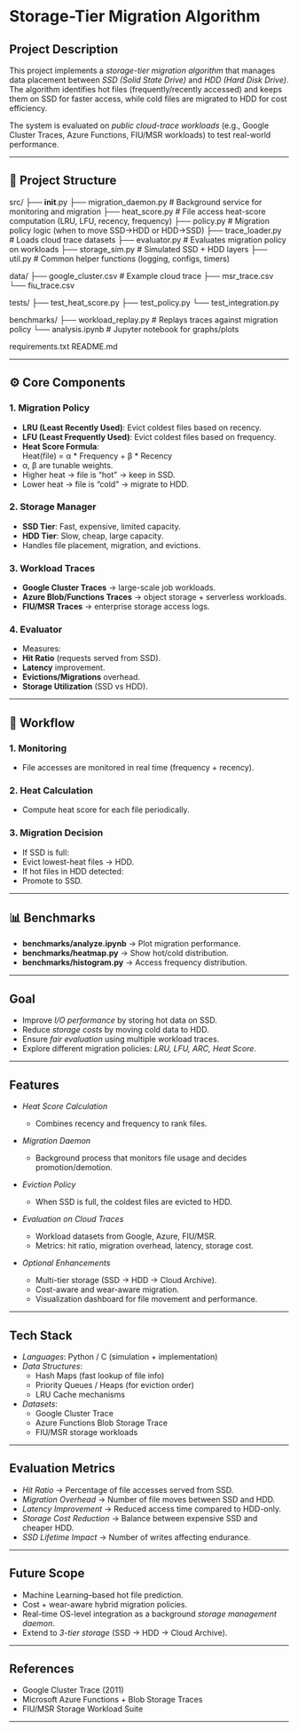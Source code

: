 # Storage-Tier Migration Algorithm

##  Project Description
This project implements a *storage-tier migration algorithm* that manages data placement between *SSD (Solid State Drive)* and *HDD (Hard Disk Drive)*.  
The algorithm identifies hot files (frequently/recently accessed) and keeps them on SSD for faster access, while cold files are migrated to HDD for cost efficiency.  

The system is evaluated on *public cloud-trace workloads* (e.g., Google Cluster Traces, Azure Functions, FIU/MSR workloads) to test real-world performance.

---

## 📂 Project Structure

src/
├── __init__.py
├── migration_daemon.py    # Background service for monitoring and migration
├── heat_score.py          # File access heat-score computation (LRU, LFU, recency, frequency)
├── policy.py              # Migration policy logic (when to move SSD→HDD or HDD→SSD)
├── trace_loader.py        # Loads cloud trace datasets
├── evaluator.py           # Evaluates migration policy on workloads
├── storage_sim.py         # Simulated SSD + HDD layers
├── util.py                # Common helper functions (logging, configs, timers)

data/
├── google_cluster.csv     # Example cloud trace
├── msr_trace.csv
└── fiu_trace.csv

tests/
├── test_heat_score.py
├── test_policy.py
└── test_integration.py

benchmarks/
├── workload_replay.py     # Replays traces against migration policy
└── analysis.ipynb         # Jupyter notebook for graphs/plots

requirements.txt
README.md


---

## ⚙ Core Components

### 1. Migration Policy
- **LRU (Least Recently Used)**: Evict coldest files based on recency.  
- **LFU (Least Frequently Used)**: Evict coldest files based on frequency.  
- **Heat Score Formula**:  
Heat(file) = α * Frequency + β * Recency
- α, β are tunable weights.  
- Higher heat → file is “hot” → keep in SSD.  
- Lower heat → file is “cold” → migrate to HDD.  

### 2. Storage Manager
- **SSD Tier**: Fast, expensive, limited capacity.  
- **HDD Tier**: Slow, cheap, large capacity.  
- Handles file placement, migration, and evictions.  

### 3. Workload Traces
- **Google Cluster Traces** → large-scale job workloads.  
- **Azure Blob/Functions Traces** → object storage + serverless workloads.  
- **FIU/MSR Traces** → enterprise storage access logs.  

### 4. Evaluator
- Measures:  
- **Hit Ratio** (requests served from SSD).  
- **Latency** improvement.  
- **Evictions/Migrations** overhead.  
- **Storage Utilization** (SSD vs HDD).  

---

## 🔄 Workflow

### 1. Monitoring
- File accesses are monitored in real time (frequency + recency).  

### 2. Heat Calculation
- Compute heat score for each file periodically.  

### 3. Migration Decision
- If SSD is full:  
- Evict lowest-heat files → HDD.  
- If hot files in HDD detected:  
- Promote to SSD.  

---

## 📊 Benchmarks

- **benchmarks/analyze.ipynb** → Plot migration performance.  
- **benchmarks/heatmap.py** → Show hot/cold distribution.  
- **benchmarks/histogram.py** → Access frequency distribution.  

---


##  Goal
- Improve *I/O performance* by storing hot data on SSD.  
- Reduce *storage costs* by moving cold data to HDD.  
- Ensure *fair evaluation* using multiple workload traces.  
- Explore different migration policies: *LRU, LFU, ARC, Heat Score*.

---

##  Features
- *Heat Score Calculation*  
  - Combines recency and frequency to rank files.  

- *Migration Daemon*  
  - Background process that monitors file usage and decides promotion/demotion.  

- *Eviction Policy*  
  - When SSD is full, the coldest files are evicted to HDD.  

- *Evaluation on Cloud Traces*  
  - Workload datasets from Google, Azure, FIU/MSR.  
  - Metrics: hit ratio, migration overhead, latency, storage cost.  

- *Optional Enhancements*  
  - Multi-tier storage (SSD → HDD → Cloud Archive).  
  - Cost-aware and wear-aware migration.  
  - Visualization dashboard for file movement and performance.  

---

##  Tech Stack
- *Languages*: Python / C (simulation + implementation)  
- *Data Structures*:  
  - Hash Maps (fast lookup of file info)  
  - Priority Queues / Heaps (for eviction order)  
  - LRU Cache mechanisms  
- *Datasets*:  
  - Google Cluster Trace  
  - Azure Functions Blob Storage Trace  
  - FIU/MSR storage workloads  

---

##  Evaluation Metrics
- *Hit Ratio* → Percentage of file accesses served from SSD.  
- *Migration Overhead* → Number of file moves between SSD and HDD.  
- *Latency Improvement* → Reduced access time compared to HDD-only.  
- *Storage Cost Reduction* → Balance between expensive SSD and cheaper HDD.  
- *SSD Lifetime Impact* → Number of writes affecting endurance.  

---

##  Future Scope
- Machine Learning–based hot file prediction.  
- Cost + wear-aware hybrid migration policies.  
- Real-time OS-level integration as a background *storage management daemon*.  
- Extend to *3-tier storage* (SSD → HDD → Cloud Archive).  

---

##  References
- Google Cluster Trace (2011)  
- Microsoft Azure Functions + Blob Storage Traces  
- FIU/MSR Storage Workload Suite  

---
